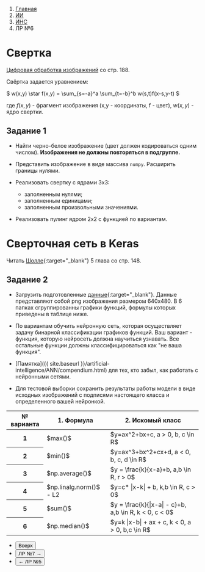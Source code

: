 <ol class="breadcrumb">
  <li class="breadcrumb-item"><a href="{{ site.baseurl }}">Главная</a></li>
  <li class="breadcrumb-item"><a href="{{ site.baseurl }}/artificial-intelligence/index.html">ИИ</a></li>
  <li class="breadcrumb-item"><a href="{{ site.baseurl }}/artificial-intelligence/ANN/index.html">ИНС</a></li>
  <li class="breadcrumb-item active">ЛР №6</li>
</ol>

<nav>
  <ul></ul>
</nav>

# Свертка

[Цифровая обработка изображений](https://vk.com/doc252264187_555814746?hash=pW7MVoAWCVC99RlZlMuyp95ZQPz6IJfpR1gMNrESxJc&dl=VKBY1ZInOSdIgCQPPHPEvGcZd0nfVty0rVwE5GO5RzL) со стр. 188.

Свёртка задается уравнением:

$ w(x,y) \star f(x,y) = \sum_{s=-a}^a \sum_{t=-b}^b w(s,t)f(x-s,y-t) $

где $f(x,y)$ - фрагмент изображения (x,y - координаты, f - цвет), $w(x,y)$ - ядро свертки.

## Задание 1

* Найти черно-белое изображение (цвет должен кодироваться одним числом). **Изображения не должны повторяться в подгруппе.**

* Представить изображение в виде массива `numpy`. Расширить границы нулями.

* Реализовать свертку с ядрами 3x3:
  * заполненным нулями;
  * заполненным единицами;
  * заполненным произвольными значениями.

* Реализовать пулинг ядром 2x2 с функцией по вариантам.

# Сверточная сеть в Keras

Читать [Шолле](https://codernet.ru/books/python/glubokoe_obuchenie_na_python_sholle_fransua/){:target="_blank"} 5 глава со стр. 148.

## Задание 2

* Загрузить подготовленные [данные](https://disk.yandex.ru/d/Y3jZx0DtF9F78g){:target="_blank"}. Данные представляют собой png изображения размером 640x480. В 6 папках сгруппированны графики функций, формулы которых приведены в таблице ниже. 

* По вариантам обучить нейронную сеть, которая осуществляет задачу бинарной классификации графиков функций. Ваш вариант - функция, которую нейросеть должна научиться узнавать. Все остальные функции должны классифицироваться как "не ваша функция".

* [Памятка]({{ site.baseurl }}/artificial-intelligence/ANN/compendium.html) для тех, кто забыл, как работать с нейронными сетями.

* Для тестовой выборки сохранить результаты работы модели в виде исходных изображений с подписями настоящего класса и определенного вашей нейронкой.

<div class="table-responsive">
<table class="table table-hover">
  <thead>
    <tr>
      <th scope="col">№ варианта</th>
      <th scope="col">1. Формула</th>
      <th scope="col">2. Искомый класс</th>
    </tr>
  </thead>
  <tbody>
    <tr class="table-active">
      <th scope="row">1</th>
      <td>$max()$</td>
      <td>$y=ax^2+bx+c, a > 0, b, c \in R$</td>
    </tr>
    <tr class="table-primary">
      <th scope="row">2</th>
      <td>$min()$</td>
      <td>$y=ax^3+bx^2+cx+d, a < 0, b, c, d \in R$</td>
    </tr>
    <tr class="table-active">
      <th scope="row">3</th>
      <td>$np.average()$</td>
      <td>$y = \frac{k}{x-a}+b, a,b \in R, r > 0$</td>
    </tr>
    <tr class="table-primary">
      <th scope="row">4</th>
      <td>$np.linalg.norm()$ - L2</td>
      <td>$y=c* |x-k| + b, k,b \in R, c > 0$</td>
    </tr>
    <tr class="table-active">
      <th scope="row">5</th>
      <td>$sum()$</td>
      <td>$y = \frac{k}{|x-a| - c}+b, a,b \in R, k < 0, c < 0$</td>
    </tr>
    <tr class="table-primary">
      <th scope="row">6</th>
      <td>$np.median()$</td>
      <td>$y=k |x-b| + ax + c, k < 0, a > 0, b,c \in R$</td>
    </tr>
  </tbody>
</table>
</div>



<div class="row">
  <div class="col-lg-12">
    <ul class="list-unstyled">
      <li class="float-end">
        <button type="button" class="btn btn-outline-primary" onclick="window.location.href='#свертка';">Вверх</button>
      </li>
      <li  class="float-end">
       <button type="button" class="btn btn-primary" onclick="window.location.href='{{ site.baseurl }}/artificial-intelligence/ANN/labs/lab7.html';">ЛР №7 →</button>
     </li>
      <li>
        <button type="button" class="btn btn-primary" onclick="window.location.href='{{ site.baseurl }}/artificial-intelligence/ANN/labs/lab5.html';">← ЛР №5</button>
      </li>
    </ul>
  </div>
</div>
